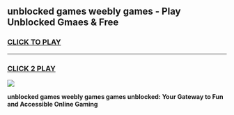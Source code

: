 
## unblocked games weebly games - Play Unblocked Gmaes & Free
<h3>
<a href="https://news.freeplayer.one?title=unblocked_games_weebly_games&ref=16F">CLICK TO PLAY</a></h3>
<hr>

<h3>
<a href="https://news.freeplayer.one?title=unblocked_games_weebly_games&ref=16F">CLICK 2 PLAY</a>
  
</h3>

<a href="https://news.freeplayer.one?title=unblocked_games_weebly_games&ref=16F/"><img src="https://clearcache.store/games.png"></a>


**unblocked games weebly games games unblocked: Your Gateway to Fun and Accessible Online Gaming**
